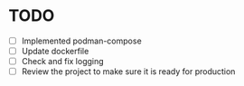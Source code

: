 # TODO

- [ ] Implemented podman-compose
- [ ] Update dockerfile
- [ ] Check and fix logging
- [ ] Review the project to make sure it is ready for production
